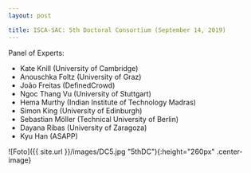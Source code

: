 ```yaml
---
layout: post

title: ISCA-SAC: 5th Doctoral Consortium (September 14, 2019)
---
```



Panel of Experts:
- Kate Knill (University of Cambridge)
- Anouschka Foltz (University of Graz)
- João Freitas (DefinedCrowd)
- Ngoc Thang Vu (University of Stuttgart)
- Hema Murthy (Indian Institute of Technology Madras)
- Simon King (University of Edinburgh)
- Sebastian Möller (Technical University of Berlin)
- Dayana Ribas (University of Zaragoza)
- Kyu Han (ASAPP)

![Foto]({{ site.url }}/images/DC5.jpg "5thDC"){:height="260px" .center-image}

